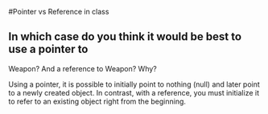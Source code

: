 #Pointer vs Reference in class

## In which case do you think it would be best to use a pointer to
Weapon? And a reference to Weapon? Why? 

Using a pointer, it is possible to initially point to nothing (null) and later point to a newly created object. 
In contrast, with a reference, you must initialize it to refer to an existing object right from the beginning.

